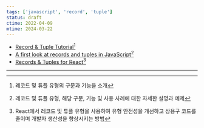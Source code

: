 ```yaml
---
tags: ['javascript', 'record', 'tuple']
status: draft
ctime: 2022-04-09
mtime: 2024-03-22
---
```


- [Record & Tuple Tutorial](https://tc39.es/proposal-record-tuple/tutorial/)[^9-1]
- [A first look at records and tuples in JavaScript](https://2ality.com/2020/05/records-tuples-first-look.html)[^9-2]
- [Records & Tuples for React](https://sebastienlorber.com/records-and-tuples-for-react?ck_subscriber_id=887775097)[^9-3]

---

[^9-1]: 레코드 및 튜플 유형의 구문과 기능을 소개
[^9-2]: 레코드 및 튜플 유형, 해당 구문, 기능 및 사용 사례에 대한 자세한 설명과 예제
[^9-3]: React에서 레코드 및 튜플 유형을 사용하여 유형 안전성을 개선하고 상용구 코드를 줄이며 개발자 생산성을 향상시키는 방법